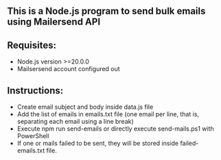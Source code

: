 ## This is a Node.js program to send bulk emails using Mailersend API

## Requisites:
- Node.js version >=20.0.0
- Mailsersend account configured out

## Instructions:
- Create email subject and body inside data.js file
- Add the list of emails in emails.txt file (one email per line, that is, separating each email using a line break)
- Execute npm run send-emails or directly execute send-mails.ps1 with PowerShell
- If one or mails failed to be sent, they will be stored inside failed-emails.txt file.
